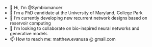 - 👋 Hi, I’m @Symbiomancer
- 👀 I’m a PhD candidate at the University of Maryland, College Park
- 🌱 I’m currently developing new recurrent network designs based on reservoir computing
- 💞️ I’m looking to collaborate on bio-inspired neural networks and generative models
- 📫 How to reach me: matthew.evanusa @ gmail.com

